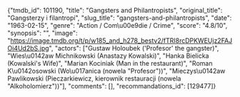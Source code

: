 {"tmdb_id": 101190, "title": "Gangsters and Philantropists", "original_title": "Gangsterzy i filantropi", "slug_title": "gangsters-and-philantropists", "date": "1963-02-15", "genre": "Action / Com\u00e9die / Crime", "score": "4.8/10", "synopsis": "", "image": "https://image.tmdb.org/t/p/w185_and_h278_bestv2/fTRI8rcDPKWEUjz2FAJOi4Ud2bS.jpg", "actors": ["Gustaw Holoubek ('Profesor' the gangster)", "Wies\u0142aw Michnikowski (Anastazy Kowalski)", "Hanka Bielicka (Kowalski's Wife)", "Marian Kociniak (Man in the restaurant)", "Roman K\u0142osowski (Wo\u017anica (nowela \"Profesor\"))", "Mieczys\u0142aw Pawlikowski (Pieczarkiewicz, kierownik restauracji (nowela \"Alkoholomierz\"))"], "comments": [], "recommandations_id": [129477]}